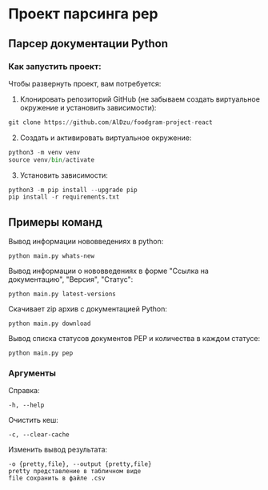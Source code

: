 # Проект парсинга pep
## Парсер документации Python

### Как запустить проект:
Чтобы развернуть проект, вам потребуется:
1) Клонировать репозиторий GitHub (не забываем создать виртуальное окружение и установить зависимости):
```python
git clone https://github.com/AlDzu/foodgram-project-react
```

2) Cоздать и активировать виртуальное окружение:
```python
python3 -m venv venv
source venv/bin/activate
```
3) Установить зависимости:
```python
python3 -m pip install --upgrade pip
pip install -r requirements.txt
```
## Примеры команд
Вывод информации нововведениях в python:
```
python main.py whats-new
```
Вывод информации о нововведениях в форме "Ссылка на документацию", "Версия", "Статус":
```
python main.py latest-versions
```
Скачивает zip архив с документацией Рython:
```
python main.py download
```
Вывод списка статусов документов РЕР и количества в каждом статусе:
```
python main.py pep
```
### Аргументы
Справка:
```
-h, --help
```
Очистить кеш:
```
-c, --clear-cache
```
Изменить вывод результата:
```
-o {pretty,file}, --output {pretty,file}
pretty представление в табличном виде
file сохранить в файле .csv
```
